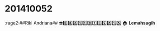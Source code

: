 # 201410052
:rage2:##Riki Andriana##
:phone::zero::eight::two::one::one::nine::one::zero::five::two::one::five:
:house: **Lemahsugih**

